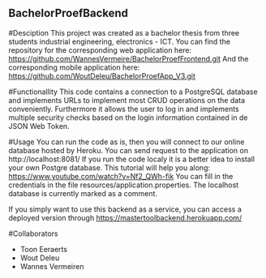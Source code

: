 ## BachelorProefBackend

#Desciption
This project was created as a bachelor thesis from three students industrial engineering, electronics - ICT.
You can find the repository for the corresponding web application here: https://github.com/WannesVermeire/BachelorProefFrontend.git
And the corresponding mobile application here: https://github.com/WoutDeleu/BachelorProefApp_V3.git

#Functionallity
This code contains a connection to a PostgreSQL database and implements URLs to implement most CRUD operations on the data conveniently.
Furthermore it allows the user to log in and implements multiple security checks based on the login information contained in de JSON Web Token.

#Usage
You can run the code as is, then you will connect to our online database hosted by Heroku. You can send request to the application on http://localhost:8081/
If you run the code localy it is a better idea to install your own Postgre database. This tutorial will help you along: https://www.youtube.com/watch?v=Nf2_QWh-fik
You can fill in the credentials in the file resources/application.properties. The localhost database is currently marked as a comment.

If you simply want to use this backend as a service, you can access a deployed version through https://mastertoolbackend.herokuapp.com/

#Collaborators
- Toon Eeraerts
- Wout Deleu
- Wannes Vermeiren
